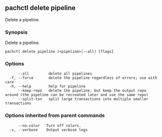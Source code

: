## pachctl delete pipeline

Delete a pipeline.

### Synopsis

Delete a pipeline.

```
pachctl delete pipeline (<pipeline>|--all) [flags]
```

### Options

```
      --all         delete all pipelines
  -f, --force       delete the pipeline regardless of errors; use with care
  -h, --help        help for pipeline
      --keep-repo   delete the pipeline, but keep the output repo around (the pipeline can be recreated later and use the same repo)
      --split-txn   split large transactions into multiple smaller transactions
```

### Options inherited from parent commands

```
      --no-color   Turn off colors.
  -v, --verbose    Output verbose logs
```

